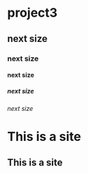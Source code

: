 # project3
## next size
### next size
#### next size
##### next size
###### next size

This is a site
===============

This is a site
---------------
